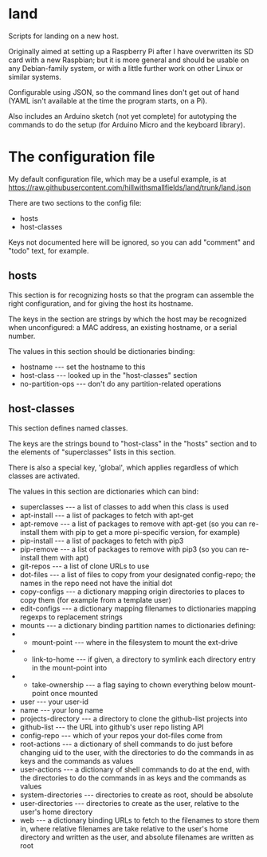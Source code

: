 # land
Scripts for landing on a new host.

Originally aimed at setting up a Raspberry Pi after I have overwritten
its SD card with a new Raspbian; but it is more general and should be
usable on any Debian-family system, or with a little further work on
other Linux or similar systems.

Configurable using JSON, so the command lines don't get out of hand
(YAML isn't available at the time the program starts, on a Pi).

Also includes an Arduino sketch (not yet complete) for autotyping the
commands to do the setup (for Arduino Micro and the keyboard library).

The configuration file
======================

My default configuration file, which may be a useful example, is at
https://raw.githubusercontent.com/hillwithsmallfields/land/trunk/land.json

There are two sections to the config file:

  - hosts
  - host-classes
  
Keys not documented here will be ignored, so you can add "comment" and
"todo" text, for example.
  
hosts
-----

This section is for recognizing hosts so that the program can assemble
the right configuration, and for giving the host its hostname.

The keys in the section are strings by which the host may be
recognized when unconfigured: a MAC address, an existing hostname, or
a serial number.

The values in this section should be dictionaries binding:

  - hostname --- set the hostname to this
  - host-class --- looked up in the "host-classes" section
  - no-partition-ops --- don't do any partition-related operations

host-classes
------------

This section defines named classes.

The keys are the strings bound to "host-class" in the "hosts" section
and to the elements of "superclasses" lists in this section.

There is also a special key, 'global', which applies regardless of
which classes are activated.

The values in this section are dictionaries which can bind:

  - superclasses --- a list of classes to add when this class is used
  - apt-install --- a list of packages to fetch with apt-get
  - apt-remove --- a list of packages to remove with apt-get (so you can re-install them with pip to get a more pi-specific version, for example)
  - pip-install --- a list of packages to fetch with pip3
  - pip-remove --- a list of packages to remove with pip3 (so you can re-install them with apt)
  - git-repos --- a list of clone URLs to use
  - dot-files --- a list of files to copy from your designated config-repo; the names in the repo need not have the initial dot
  - copy-configs --- a dictionary mapping origin directories to places to copy them (for example from a template user)
  - edit-configs --- a dictionary mapping filenames to dictionaries mapping regexps to replacement strings
  - mounts --- a dictionary binding partition names to dictionaries defining:
  - - mount-point --- where in the filesystem to mount the ext-drive
  - - link-to-home --- if given, a directory to symlink each directory entry in the mount-point into
  - - take-ownership --- a flag saying to chown everything below mount-point once mounted
  - user --- your user-id
  - name --- your long name
  - projects-directory --- a directory to clone the github-list projects into
  - github-list --- the URL into github's user repo listing API
  - config-repo --- which of your repos your dot-files come from
  - root-actions --- a dictionary of shell commands to do just before changing uid to the user, with the directories to do the commands in as keys and the commands as values
  - user-actions --- a dictionary of shell commands to do at the end, with the directories to do the commands in as keys and the commands as values
  - system-directories --- directories to create as root, should be absolute
  - user-directories --- directories to create as the user, relative to the user's home directory
  - web --- a dictionary binding URLs to fetch to the filenames to store them in, where relative filenames are take relative to the user's home directory and written as the user, and absolute filenames are written as root
